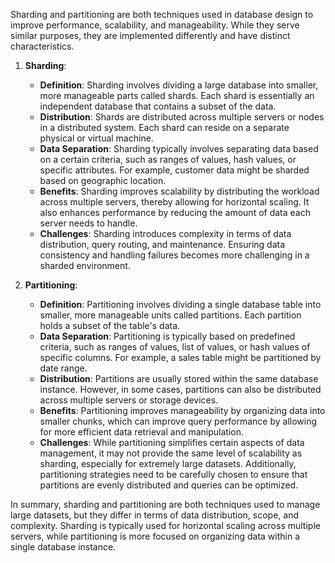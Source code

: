 Sharding and partitioning are both techniques used in database design to improve performance, scalability, and manageability. While they serve similar purposes, they are implemented differently and have distinct characteristics.

1. **Sharding**:
   - **Definition**: Sharding involves dividing a large database into smaller, more manageable parts called shards. Each shard is essentially an independent database that contains a subset of the data.
   - **Distribution**: Shards are distributed across multiple servers or nodes in a distributed system. Each shard can reside on a separate physical or virtual machine.
   - **Data Separation**: Sharding typically involves separating data based on a certain criteria, such as ranges of values, hash values, or specific attributes. For example, customer data might be sharded based on geographic location.
   - **Benefits**: Sharding improves scalability by distributing the workload across multiple servers, thereby allowing for horizontal scaling. It also enhances performance by reducing the amount of data each server needs to handle.
   - **Challenges**: Sharding introduces complexity in terms of data distribution, query routing, and maintenance. Ensuring data consistency and handling failures becomes more challenging in a sharded environment.

2. **Partitioning**:
   - **Definition**: Partitioning involves dividing a single database table into smaller, more manageable units called partitions. Each partition holds a subset of the table's data.
   - **Data Separation**: Partitioning is typically based on predefined criteria, such as ranges of values, list of values, or hash values of specific columns. For example, a sales table might be partitioned by date range.
   - **Distribution**: Partitions are usually stored within the same database instance. However, in some cases, partitions can also be distributed across multiple servers or storage devices.
   - **Benefits**: Partitioning improves manageability by organizing data into smaller chunks, which can improve query performance by allowing for more efficient data retrieval and manipulation.
   - **Challenges**: While partitioning simplifies certain aspects of data management, it may not provide the same level of scalability as sharding, especially for extremely large datasets. Additionally, partitioning strategies need to be carefully chosen to ensure that partitions are evenly distributed and queries can be optimized.

In summary, sharding and partitioning are both techniques used to manage large datasets, but they differ in terms of data distribution, scope, and complexity. Sharding is typically used for horizontal scaling across multiple servers, while partitioning is more focused on organizing data within a single database instance.